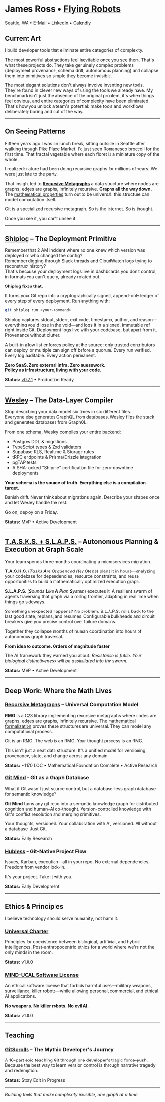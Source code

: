 # James Ross • [Flying Robots](https://flyingrobots.dev)

Seattle, WA • [E-Mail](mailto:james@flyingrobots.dev) • [LinkedIn](https://linkedin.com/in/flyingrobots) • [Calendly](https://calendly.com/flyingrobots-dev/30min)

## Current Art

I build developer tools that eliminate entire categories of complexity.

The most powerful abstractions feel inevitable once you see them. That's what these projects do. They take genuinely complex problems (deployment provenance, schema drift, autonomous planning) and collapse them into primitives so simple they become invisible.

The most elegant solutions don't always involve inventing new tools. They're found in clever new ways of using the tools we already have. My benchmark isn't just the absence of the original problem, it's when things feel obvious, and entire categories of complexity have been eliminated. That's how you unlock a team's potential: make tools and workflows deliberately boring and out of the way.

---

## On Seeing Patterns

Fifteen years ago I was on lunch break, sitting outside in Seattle after walking through Pike Place Market. I'd just seen Romanesco broccoli for the first time. That fractal vegetable where each floret is a miniature copy of the whole.

I realized: nature had been doing recursive graphs for millions of years. We were just late to the party.

That insight led to [**Recursive Metagraphs**](https://github.com/meta-graph/core) a data structure where nodes are graphs, edges are graphs, infinitely recursive. **Graphs all the way down.** The [mathematical properties](https://github.com/meta-graph/core/blob/main/docs/rmg-math.md) turn out to be universal: this structure can model computation itself.

Git is a specialized recursive metagraph. So is the internet. So is thought.

Once you see it, you can't unsee it.

---

## [Shiplog](https://github.com/flyingrobots/shiplog) – The Deployment Primitive

Remember that 2 AM incident where no one knew which version was deployed or who changed the config?  
Remember digging through Slack threads and CloudWatch logs trying to reconstruct history?  
That's because your deployment logs live in dashboards you don't control, in formats you can't query, already rotated out.

**Shiplog fixes that.**

It turns your Git repo into a cryptographically signed, append-only ledger of every step of every deployment. Run anything with:

```bash
git shiplog run <your-command>
```

Shiplog captures stdout, stderr, exit code, timestamp, author, and reason—everything you'd lose in the void—and logs it in a signed, immutable ref right inside Git. Deployment logs live with your codebase, but apart from it. Provenance without clutter.

A built-in allow list enforces policy at the source: only trusted contributors can deploy, or multiple can sign off before a quorum. Every run verified. Every log auditable. Every action permanent.

**Zero SaaS. Zero external infra. Zero guesswork.**  
**Policy as infrastructure, living with your code.**

**Status:** [v0.2.1](https://github.com/flyingrobots/shiplog/releases/tag/v0.2.1) • Production Ready

---

## [Wesley](https://github.com/flyingrobots/wesley) – The Data-Layer Compiler

Stop describing your data model six times in six different files.  
Everyone else generates GraphQL from databases. Wesley flips the stack and generates databases from GraphQL.

From one schema, Wesley compiles your entire backend:

- Postgres DDL & migrations
- TypeScript types & Zod validators
- Supabase RLS, Realtime & Storage rules
- tRPC endpoints & Prisma/Drizzle integration
- pgTAP tests
- A SHA-locked \"Shipme\" certification file for zero-downtime deployments

**Your schema is the source of truth. Everything else is a compilation target.**

Banish drift. Never think about migrations again. Describe your shapes once and let Wesley handle the rest.

Go on, deploy on a Friday.

**Status:** MVP • Active Development

---

## [T.A.S.K.S. + S.L.A.P.S.](https://github.com/flyingrobots/TASKS) – Autonomous Planning & Execution at Graph Scale

Your team spends three months coordinating a microservices migration.

**T.A.S.K.S.** (_**T**asks **A**re **S**equenced **K**ey **S**teps_) plans it in hours—analyzing your codebase for dependencies, resource constraints, and reuse opportunities to build a mathematically optimized execution graph.

**S.L.A.P.S.** (_**S**ounds **L**ike **A** **P**lan **S**ystem_) executes it. A resilient swarm of agents traversing that graph via a rolling frontier, adapting in real time when things go sideways.

Something unexpected happens? No problem. S.L.A.P.S. rolls back to the last good state, replans, and resumes. Configurable bulkheads and circuit breakers give you precise control over failure domains.

Together they collapse months of human coordination into hours of autonomous graph traversal.

**From idea to outcome. Orders of magnitude faster.**

The AI framework they warned you about. _Resistance is futile. Your biological distinctiveness will be assimilated into the swarm._

**Status:** MVP • Active Development

---

## Deep Work: Where the Math Lives

### [Recursive Metagraphs](https://github.com/meta-graph/core) – Universal Computation Model

**RMG** is a C23 library implementing recursive metagraphs where nodes are graphs, edges are graphs, infinitely recursive. The [mathematical formalization](https://github.com/meta-graph/core/blob/main/docs/rmg-math.md) proves these structures are universal. They can model any computational process.

Git is an RMG. The web is an RMG. Your thought process is an RMG.

This isn't just a neat data structure. It's a unified model for versioning, provenance, state, and change across any domain.

**Status:** ~1170 LOC • Mathematical Foundation Complete • Active Research

### [Git Mind](https://github.com/neuroglyph/git-mind) – Git as a Graph Database

What if Git wasn't just source control, but a database-less graph database for semantic knowledge?

**Git Mind** turns any git repo into a semantic knowledge graph for distributed cognition and human–AI co-thought. Version-controlled knowledge with Git's conflict resolution and merging primitives.

Your thoughts, versioned. Your collaboration with AI, versioned. All without a database. Just Git.

**Status:** Early Research

### [Hubless](https://github.com/flyingrobots/hubless) – Git-Native Project Flow

Issues, Kanban, execution—all in your repo. No external dependencies. Freedom from vendor lock-in.

It's your project. Take it with you.

**Status:** Early Development

---

## Ethics & Principles

I believe technology should serve humanity, not harm it.

### [Universal Charter](https://universalcharter.org)

Principles for coexistence between biological, artificial, and hybrid intelligences. Post-anthropocentric ethics for a world where we're not the only minds in the room.

**Status:** v1.0.0

### [MIND-UCAL Software License](https://github.com/UniversalCharter/mind-ucal)

An ethical software license that forbids harmful uses—military weapons, surveillance, killer robots—while allowing personal, commercial, and ethical AI applications.

**No weapons. No killer robots. No evil AI.**

**Status:** v1.0.0

---

## Teaching

### [GitScrolls](https://github.com/gitscrolls/gitscrolls) – The Mythic Developer's Journey

A 16-part epic teaching Git through one developer's tragic force-push. Because the best way to learn version control is through narrative tragedy and redemption.

**Status:** Story Edit in Progress

---

<p align=\"center\">
  <em>Building tools that make complexity invisible, one graph at a time.</em>
</p>
